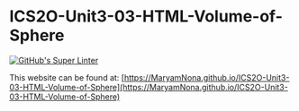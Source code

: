 # ICS2O-Unit3-03-HTML-Volume-of-Sphere

[![GitHub's Super Linter](https://github.com/MaryamNona/ICS2O-Unit3-03-HTML-Volume-of-Sphere/workflows/GitHub's%20Super%20Linter/badge.svg)](https://github.com/MaryamNona/ICS2O-Unit3-03-HTML-Volume-of-Sphere/actions)

This website can be found at: [https://MaryamNona.github.io/ICS2O-Unit3-03-HTML-Volume-of-Sphere](https://MaryamNona.github.io/ICS2O-Unit3-03-HTML-Volume-of-Sphere)